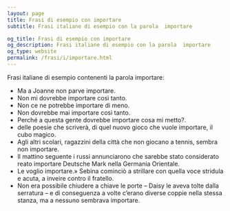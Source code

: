 ```yaml
---
layout: page
title: Frasi di esempio con importare 
subtitle: Frasi italiane di esempio con la parola  importare

og_title: Frasi di esempio con importare 
og_description: Frasi italiane di esempio con la parola  importare
og_type: website
permalink: /frasi/i/importare.html
---
```


Frasi italiane di esempio contenenti la parola importare:


- Ma a Joanne non parve importare.
- Non mi dovrebbe importare così tanto.
- Non ce ne potrebbe importare di meno.
- Non dovrebbe mai importare così tanto.
- Perché a questa gente dovrebbe importare cosa mi metto?.
- delle poesie che scriverà, di quel nuovo gioco che vuole importare, il cubo magico.
- Agli altri scolari, ragazzini della città che non giocano a tennis, sembra non importare.
- Il mattino seguente i russi annunciarono che sarebbe stato considerato reato importare Deutsche Mark nella Germania Orientale.
- Le voglio importare.» Sebina cominciò a strillare con quella voce stridula e acuta, a inveire contro il fratello.
- Non era possibile chiudere a chiave le porte – Daisy le aveva tolte dalla serratura – e di conseguenza a volte c’erano diverse coppie nella stessa stanza, ma a nessuno sembrava importare.
